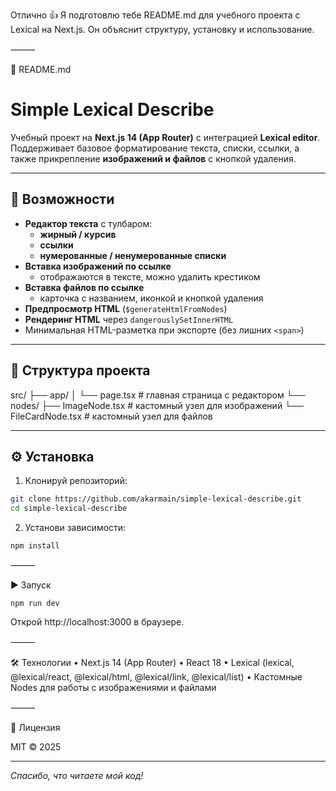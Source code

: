 Отлично 👍
Я подготовлю тебе README.md для учебного проекта с Lexical на Next.js. Он объяснит структуру, установку и использование.

⸻

📌 README.md

# Simple Lexical Describe

Учебный проект на **Next.js 14 (App Router)** с интеграцией **Lexical editor**.
Поддерживает базовое форматирование текста, списки, ссылки, а также прикрепление **изображений и файлов** с кнопкой удаления.

---

## 🚀 Возможности

- **Редактор текста** с тулбаром:
  - **жирный / курсив**
  - **ссылки**
  - **нумерованные / ненумерованные списки**
- **Вставка изображений по ссылке**
  - отображаются в тексте, можно удалить крестиком
- **Вставка файлов по ссылке**
  - карточка с названием, иконкой и кнопкой удаления
- **Предпросмотр HTML** (`$generateHtmlFromNodes`)
- **Рендеринг HTML** через `dangerouslySetInnerHTML`
- Минимальная HTML-разметка при экспорте (без лишних `<span>`)

---

## 📂 Структура проекта

src/
├── app/
│   └── page.tsx          # главная страница с редактором
└── nodes/
├── ImageNode.tsx     # кастомный узел для изображений
└── FileCardNode.tsx  # кастомный узел для файлов

---

## ⚙️ Установка

1. Клонируй репозиторий:

```bash
git clone https://github.com/akarmain/simple-lexical-describe.git
cd simple-lexical-describe
```
2.	Установи зависимости:

`npm install`

⸻

▶️ Запуск

`npm run dev`

Открой http://localhost:3000 в браузере.

⸻

🛠 Технологии
	•	Next.js 14 (App Router)
	•	React 18
	•	Lexical (lexical, @lexical/react, @lexical/html, @lexical/link, @lexical/list)
	•	Кастомные Nodes для работы с изображениями и файлами

⸻

🔑 Лицензия

MIT © 2025

___
_Спасибо, что читаете мой код!_
